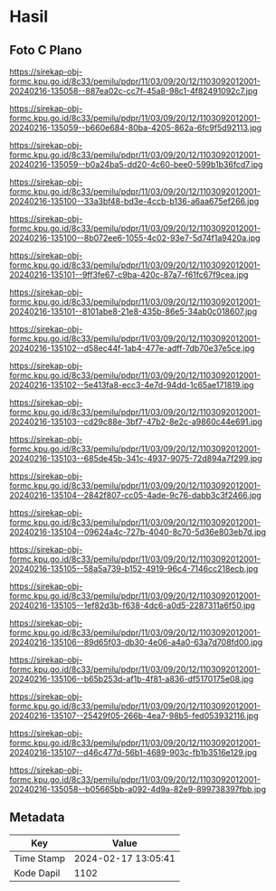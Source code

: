 # Hasil

## Foto C Plano

https://sirekap-obj-formc.kpu.go.id/8c33/pemilu/pdpr/11/03/09/20/12/1103092012001-20240216-135058--887ea02c-cc7f-45a8-98c1-4f82491092c7.jpg

https://sirekap-obj-formc.kpu.go.id/8c33/pemilu/pdpr/11/03/09/20/12/1103092012001-20240216-135059--b660e684-80ba-4205-862a-6fc9f5d92113.jpg

https://sirekap-obj-formc.kpu.go.id/8c33/pemilu/pdpr/11/03/09/20/12/1103092012001-20240216-135059--b0a24ba5-dd20-4c60-bee0-599b1b36fcd7.jpg

https://sirekap-obj-formc.kpu.go.id/8c33/pemilu/pdpr/11/03/09/20/12/1103092012001-20240216-135100--33a3bf48-bd3e-4ccb-b136-a6aa675ef266.jpg

https://sirekap-obj-formc.kpu.go.id/8c33/pemilu/pdpr/11/03/09/20/12/1103092012001-20240216-135100--8b072ee6-1055-4c02-93e7-5d74f1a9420a.jpg

https://sirekap-obj-formc.kpu.go.id/8c33/pemilu/pdpr/11/03/09/20/12/1103092012001-20240216-135101--9ff3fe67-c9ba-420c-87a7-f61fc67f9cea.jpg

https://sirekap-obj-formc.kpu.go.id/8c33/pemilu/pdpr/11/03/09/20/12/1103092012001-20240216-135101--8101abe8-21e8-435b-86e5-34ab0c018607.jpg

https://sirekap-obj-formc.kpu.go.id/8c33/pemilu/pdpr/11/03/09/20/12/1103092012001-20240216-135102--d58ec44f-1ab4-477e-adff-7db70e37e5ce.jpg

https://sirekap-obj-formc.kpu.go.id/8c33/pemilu/pdpr/11/03/09/20/12/1103092012001-20240216-135102--5e413fa8-ecc3-4e7d-94dd-1c65ae171819.jpg

https://sirekap-obj-formc.kpu.go.id/8c33/pemilu/pdpr/11/03/09/20/12/1103092012001-20240216-135103--cd29c88e-3bf7-47b2-8e2c-a9860c44e691.jpg

https://sirekap-obj-formc.kpu.go.id/8c33/pemilu/pdpr/11/03/09/20/12/1103092012001-20240216-135103--685de45b-341c-4937-9075-72d894a7f299.jpg

https://sirekap-obj-formc.kpu.go.id/8c33/pemilu/pdpr/11/03/09/20/12/1103092012001-20240216-135104--2842f807-cc05-4ade-9c76-dabb3c3f2466.jpg

https://sirekap-obj-formc.kpu.go.id/8c33/pemilu/pdpr/11/03/09/20/12/1103092012001-20240216-135104--09624a4c-727b-4040-8c70-5d36e803eb7d.jpg

https://sirekap-obj-formc.kpu.go.id/8c33/pemilu/pdpr/11/03/09/20/12/1103092012001-20240216-135105--58a5a739-b152-4919-96c4-7146cc218ecb.jpg

https://sirekap-obj-formc.kpu.go.id/8c33/pemilu/pdpr/11/03/09/20/12/1103092012001-20240216-135105--1ef82d3b-f638-4dc6-a0d5-2287311a6f50.jpg

https://sirekap-obj-formc.kpu.go.id/8c33/pemilu/pdpr/11/03/09/20/12/1103092012001-20240216-135106--89d65f03-db30-4e06-a4a0-63a7d708fd00.jpg

https://sirekap-obj-formc.kpu.go.id/8c33/pemilu/pdpr/11/03/09/20/12/1103092012001-20240216-135106--b65b253d-af1b-4f81-a836-df5170175e08.jpg

https://sirekap-obj-formc.kpu.go.id/8c33/pemilu/pdpr/11/03/09/20/12/1103092012001-20240216-135107--25429f05-266b-4ea7-98b5-fed053932116.jpg

https://sirekap-obj-formc.kpu.go.id/8c33/pemilu/pdpr/11/03/09/20/12/1103092012001-20240216-135107--d46c477d-56b1-4689-903c-fb1b3516e129.jpg

https://sirekap-obj-formc.kpu.go.id/8c33/pemilu/pdpr/11/03/09/20/12/1103092012001-20240216-135058--b05665bb-a092-4d9a-82e9-899738397fbb.jpg


## Metadata

| Key        | Value               |
| ---------- | ------------------- |
| Time Stamp | 2024-02-17 13:05:41 |
| Kode Dapil | 1102                |



